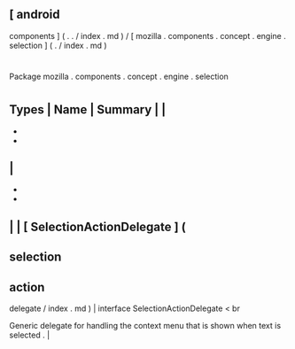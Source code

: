 [
android
-
components
]
(
.
.
/
index
.
md
)
/
[
mozilla
.
components
.
concept
.
engine
.
selection
]
(
.
/
index
.
md
)
#
#
Package
mozilla
.
components
.
concept
.
engine
.
selection
#
#
#
Types
|
Name
|
Summary
|
|
-
-
-
|
-
-
-
|
|
[
SelectionActionDelegate
]
(
-
selection
-
action
-
delegate
/
index
.
md
)
|
interface
SelectionActionDelegate
<
br
>
Generic
delegate
for
handling
the
context
menu
that
is
shown
when
text
is
selected
.
|
